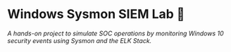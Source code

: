 # Windows Sysmon SIEM Lab 🚀
_A hands-on project to simulate SOC operations by monitoring Windows 10 security events using Sysmon and the ELK Stack._
